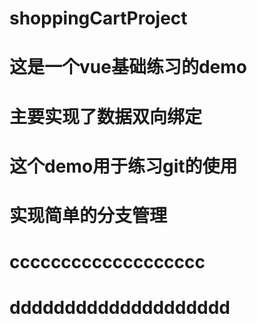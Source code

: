 # shoppingCartProject
# 这是一个vue基础练习的demo
# 主要实现了数据双向绑定


# 这个demo用于练习git的使用
# 实现简单的分支管理
# ccccccccccccccccccc
# dddddddddddddddddddd